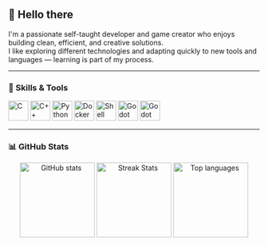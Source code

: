## 👋 Hello there

I'm a passionate self-taught developer and game creator who enjoys building clean, efficient, and creative solutions.  
I like exploring different technologies and adapting quickly to new tools and languages — learning is part of my process.

---

### 🧠 Skills & Tools

<p align="left">
  <img src="https://devicon-website.vercel.app/api/c/original.svg" alt="C" width="40" height="40"/>
  <img src="https://devicon-website.vercel.app/api/cplusplus/original.svg" alt="C++" width="40" height="40"/>
  <img src="https://devicon-website.vercel.app/api/python/original.svg" alt="Python" width="40" height="40"/>
  <img src="https://devicon-website.vercel.app/api/docker/original.svg" alt="Docker" width="40" height="40"/>
  <img src="https://devicon-website.vercel.app/api/bash/original.svg" alt="Shell" width="40" height="40"/>
  <img src="https://devicon-website.vercel.app/api/godot/original.svg" alt="Godot" width="40" height="40"/>
  <img src="https://devicon-website.vercel.app/api/vscode/original.svg" alt="Godot" width="40" height="40"/>
</p>

---

### 📊 GitHub Stats

<p align="center">
  <img src="https://github-readme-stats.vercel.app/api?username=mr-akoton&theme=radical&show_icons=true&hide_border=false&count_private=true" alt="GitHub stats" height="150"/>
  <img src="https://github-readme-streak-stats.herokuapp.com/?user=mr-akoton&theme=radical&hide_border=false" alt="Streak Stats" height="150"/>
  <img src="https://github-readme-stats.vercel.app/api/top-langs/?username=mr-akoton&theme=radical&show_icons=true&hide_border=false&layout=compact" alt="Top languages" height="150"/>
</p>
